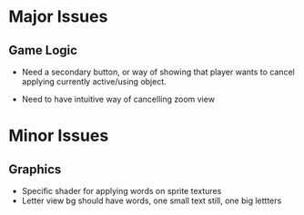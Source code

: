 Major Issues
============

Game Logic
----------

* Need a secondary button, or way of showing that player wants to cancel applying currently active/using object.

* Need to have intuitive way of cancelling zoom view

Minor Issues
============

Graphics
--------

* Specific shader for applying words on sprite textures
* Letter view bg should have words, one small text still, one big lettters
